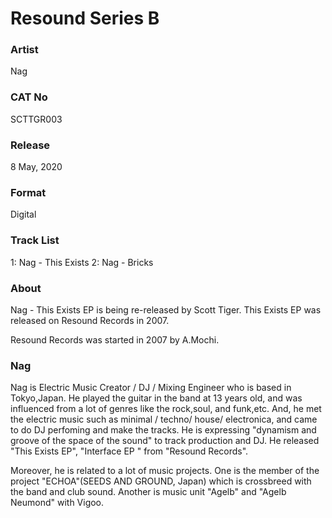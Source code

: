 # Resound Series B

### Artist
Nag

### CAT No
SCTTGR003

### Release
8 May, 2020

### Format
Digital

### Track List
1: Nag - This Exists
2: Nag - Bricks

### About 
Nag - This Exists EP is being re-released by Scott Tiger.
This Exists EP was released on Resound Records in 2007.

Resound Records was started in 2007 by A.Mochi.

### Nag
Nag is Electric Music Creator / DJ / Mixing Engineer who is based in Tokyo,Japan.
He played the guitar in the band at 13 years old, and was influenced from a lot of genres like the rock,soul, and funk,etc. And, he met the electric music such as minimal / techno/ house/ electronica, and came to do DJ perfoming and make the tracks. He is expressing "dynamism and groove of the space of the sound" to track production and DJ.
He released "This Exists EP", "Interface EP " from "Resound Records".

Moreover, he is related to a lot of music projects.
One is the member of the project "ECHOA"(SEEDS AND GROUND, Japan) which is crossbreed with the band and club sound.
Another is music unit "Agelb" and "Agelb Neumond" with Vigoo.
